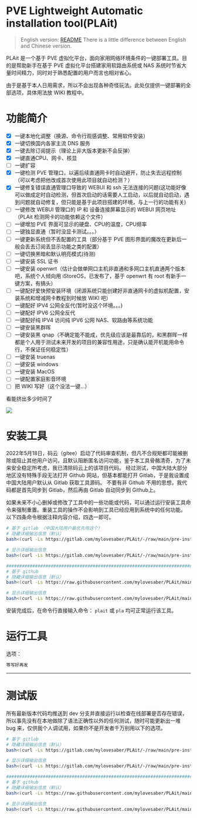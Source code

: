 # PVE Lightweight Automatic installation tool(PLAit)

>English version: [README](https://github.com/mylovesaber/PLAit/blob/dev/README_EN.md)
There is a little difference between English and Chinese version.

PLAit 是一个基于 PVE 虚拟化平台，面向家用网络环境条件的一键部署工具。目的是帮助新手在基于 PVE 虚拟化平台搭建家用软路由系统或 NAS 系统时节省大量时间精力，同时对于熟悉配置的用户而言也相对省心。

由于是基于本人日用需求，所以不会出现各种奇怪玩法。此处仅提供一键部署的全部选项，具体用法放 WIKI 教程中。

# 功能简介

- [x] 一键本地化调整（换源、命令行观感调整、常用软件安装）
- [x] 一键切换国内各家主流 DNS 服务
- [x] 一键去除订阅提示（理论上非大版本更新不会反弹）
- [x] 一键直通CPU、网卡、核显
- [ ] 一键扩容
- [x] 一键检测 PVE 管理口，以遍后续直通网卡时自动避开，防止失去远程控制（可以考虑把他改成首次使用此项目就自动检测？）
- [x] 一键修复错误直通管理口导致的 WEBUI 和 ssh 无法连接的问题(这功能好像可以做成定时自动检测，但首次启动的话需要人工启动，以后就自动启动，遇到问题就自动修复，但只能是基于此项目搭建的环境，与上一行的功能有关)
- [ ] 一键修改 WEBUI 管理口的 IP 和 设备连接屏幕显示的 WEBUI 网页地址（PLAit 检测网卡的功能依赖这个文件）
- [ ] 一键增加 PVE 界面可显示的硬盘、CPU的温度，CPU频率
- [ ] 一键独显直通（暂时没显卡测试。。。）
- [ ] 一键更新系统但不丢配置的工具（部分基于 PVE 图形界面的魔改在更新后一般会丢去订阅丢显示功能之类的配置）
- [ ] 一键切换黑暗和默认明亮模式(待测)
- [ ] 一键安装 SSL 证书
- [ ] 一键安装 openwrt（估计会做单网口主机非直通和多网口主机直通两个版本吧，系统个人倾向用 iStoreOS，已发布了，基于 openwrt 有 root 有新手一键方案，有搞头）
- [ ] 一键配好爱快预安装环境（闭源系统只能创建好非直通网卡的虚拟机配置，安装系统和增减网卡教程到时候放 WIKI 吧）
- [ ] 一键配好 IPV4 公网全反代(暂时没这个环境。。。)
- [ ] 一键配好 IPV6 公网全反代
- [ ] 一键配好纯 IPV4 访问纯 IPV6 公网 NAS、软路由等系统功能
- [ ] 一键安装黑群晖
- [ ] 一键安装黑 qnap（不确定能不能成，优先级应该是最靠后的，和黑群晖一样都是个人用于测试未来开发的项目的兼容性用途，只是确认能开机能用命令行，不保证任何稳定性）
- [ ] 一键安装 truenas
- [ ] 一键安装 windows
- [ ] 一键安装 MacOS
- [ ] 一键配置家庭影音环境
- [ ] 把 WIKI 写好（这个没法一键...）

看能挤出多少时间了

![](https://img.wxcha.com/file/202006/02/d30107da13.jpg)

# 安装工具

2022年5月18日，码云（gitee）启动了代码审查机制，但凡不合规矩都可能被删除或阻止其他用户访问，且默认阻断匿名访问功能，鉴于本工具骨骼清奇，为了未来安全稳定所考虑，我已清除码云上的该项目代码。
经过测试，中国大陆大部分地区没有特殊手段无法打开 Github 网站，但基本都能打开 Gitlab，于是我设置成中国大陆用户默认从 Gitlab 获取工具源码。
不要有非 Github 不用的思想，我代码都是首先同步到 Gitlab，然后再由 Gitlab 自动同步到 Github上。

如果未来不小心删掉或修改了工具中的一些功能或代码，可以通过运行安装工具命令来强制重置。重装工具的操作不会影响到工具已经应用到系统中的任何功能。
以下四条命令根据注释内容介绍，四选一即可。

```bash
# 基于 gitlab （中国大陆用户最优先用这个）
# 隐藏详细输出信息（默认）
bash<(curl -Ls https://gitlab.com/mylovesaber/PLAit/-/raw/main/pre-install.sh)

# 显示详细输出信息
bash<(curl -Ls https://gitlab.com/mylovesaber/PLAit/-/raw/main/pre-install.sh) -l

#####################################################################################################
# 基于 github
# 隐藏详细输出信息（默认）
bash<(curl -Ls https://raw.githubusercontent.com/mylovesaber/PLAit/main/pre-install.sh) -s github

# 显示详细输出信息
bash<(curl -Ls https://raw.githubusercontent.com/mylovesaber/PLAit/main/pre-install.sh) -s github -l

```

安装完成后，在命令行直接输入命令： `plait` 或 `pla` 均可正常运行该工具。

# 运行工具

选项：

```bash
等写好再发
```

---

# 测试版

所有最新版本代码均推送到 dev 分支并直接运行以检查在线部署是否存在错误，所以事先没有在本地做除了语法正确性以外的任何测试，随时可能更新出一堆 bug 来，仅供我个人调试用，如果你不是开发者千万别用以下的选项。

```bash
# 基于 gitlab
# 隐藏详细输出信息（默认）
bash<(curl -Ls https://gitlab.com/mylovesaber/PLAit/-/raw/main/pre-install.sh) -d

# 显示详细输出信息
bash<(curl -Ls https://gitlab.com/mylovesaber/PLAit/-/raw/main/pre-install.sh) -dl

#####################################################################################################
# 基于 github
# 隐藏详细输出信息（默认）
bash<(curl -Ls https://raw.githubusercontent.com/mylovesaber/PLAit/main/pre-install.sh) -s github -d

# 显示详细输出信息
bash<(curl -Ls https://raw.githubusercontent.com/mylovesaber/PLAit/main/pre-install.sh) -s github -dl

```
